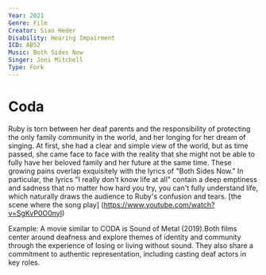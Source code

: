 ```yaml
---
Year: 2021
Genre: Film
Creator: Sian Heder
Disability: Hearing Impairment
ICD: AB52
Music: Both Sides Now
Singer: Joni Mitchell
Type: Fork
---
```


# Coda

Ruby is torn between her deaf parents and the responsibility of protecting the only family community in the world, and her longing for her dream of singing. At first, she had a clear and simple view of the world, but as time passed, she came face to face with the reality that she might not be able to fully have her beloved family and her future at the same time. These growing pains overlap exquisitely with the lyrics of "Both Sides Now." In particular, the lyrics "I really don't know life at all" contain a deep emptiness and sadness that no matter how hard you try, you can't fully understand life, which naturally draws the audience to Ruby's confusion and tears.
[the scene where the song play] (https://www.youtube.com/watch?v=SgKvP0O0nyI)

Example: A movie similar to CODA is Sound of Metal (2019).Both films center around deafness and explore themes of identity and community through the experience of losing or living without sound. They also share a commitment to authentic representation, including casting deaf actors in key roles.




